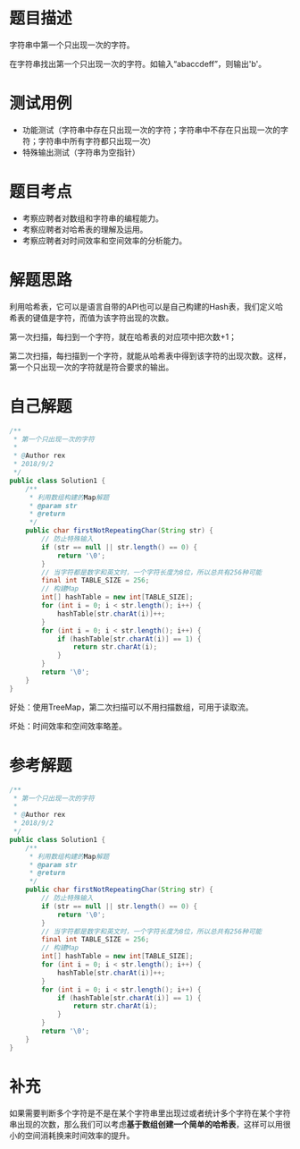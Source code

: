 # 题目描述
字符串中第一个只出现一次的字符。

在字符串找出第一个只出现一次的字符。如输入“abaccdeff”，则输出'b'。

# 测试用例
* 功能测试（字符串中存在只出现一次的字符；字符串中不存在只出现一次的字符；字符串中所有字符都只出现一次）
* 特殊输出测试（字符串为空指针）

# 题目考点
* 考察应聘者对数组和字符串的编程能力。
* 考察应聘者对哈希表的理解及运用。
* 考察应聘者对时间效率和空间效率的分析能力。

# 解题思路
利用哈希表，它可以是语言自带的API也可以是自己构建的Hash表，我们定义哈希表的键值是字符，而值为该字符出现的次数。

第一次扫描，每扫到一个字符，就在哈希表的对应项中把次数+1；

第二次扫描，每扫描到一个字符，就能从哈希表中得到该字符的出现次数。这样，第一个只出现一次的字符就是符合要求的输出。

# 自己解题
```Java
/**
 * 第一个只出现一次的字符
 *
 * @Author rex
 * 2018/9/2
 */
public class Solution1 {
    /**
     * 利用数组构建的Map解题
     * @param str
     * @return
     */
    public char firstNotRepeatingChar(String str) {
        // 防止特殊输入
        if (str == null || str.length() == 0) {
            return '\0';
        }
        // 当字符都是数字和英文时，一个字符长度为8位，所以总共有256种可能
        final int TABLE_SIZE = 256;
        // 构建Map
        int[] hashTable = new int[TABLE_SIZE];
        for (int i = 0; i < str.length(); i++) {
            hashTable[str.charAt(i)]++;
        }
        for (int i = 0; i < str.length(); i++) {
            if (hashTable[str.charAt(i)] == 1) {
                return str.charAt(i);
            }
        }
        return '\0';
    }
}
```
好处：使用TreeMap，第二次扫描可以不用扫描数组，可用于读取流。

坏处：时间效率和空间效率略差。

# 参考解题
```Java
/**
 * 第一个只出现一次的字符
 *
 * @Author rex
 * 2018/9/2
 */
public class Solution1 {
    /**
     * 利用数组构建的Map解题
     * @param str
     * @return
     */
    public char firstNotRepeatingChar(String str) {
        // 防止特殊输入
        if (str == null || str.length() == 0) {
            return '\0';
        }
        // 当字符都是数字和英文时，一个字符长度为8位，所以总共有256种可能
        final int TABLE_SIZE = 256;
        // 构建Map
        int[] hashTable = new int[TABLE_SIZE];
        for (int i = 0; i < str.length(); i++) {
            hashTable[str.charAt(i)]++;
        }
        for (int i = 0; i < str.length(); i++) {
            if (hashTable[str.charAt(i)] == 1) {
                return str.charAt(i);
            }
        }
        return '\0';
    }
}
```
# 补充
如果需要判断多个字符是不是在某个字符串里出现过或者统计多个字符在某个字符串出现的次数，那么我们可以考虑**基于数组创建一个简单的哈希表**，这样可以用很小的空间消耗换来时间效率的提升。
